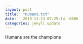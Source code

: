 ```yaml
---
layout: post
title:  "Humans.txt"
date:   2019-11-13 07:25:14 -0600
categories: jekyll update
---
```

Humans are the champions